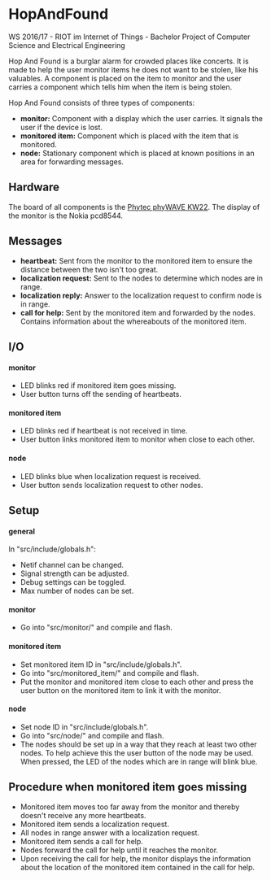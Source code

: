 # HopAndFound #

WS 2016/17 - RIOT im Internet of Things - Bachelor Project of Computer Science and Electrical Engineering

Hop And Found is a burglar alarm for crowded places like concerts. It is made to help the user monitor items he does not want to be stolen, like his valuables. A component is placed on the item to monitor and the user carries a component which tells him when the item is being stolen.

Hop And Found consists of three types of components:

* **monitor:**            Component with a display which the user carries. It signals the user if the device is lost.
* **monitored item:**     Component which is placed with the item that is monitored.
* **node:**               Stationary component which is placed at known positions in an area for forwarding messages.

## Hardware ##

The board of all components is the [Phytec phyWAVE KW22](https://github.com/RIOT-OS/RIOT/wiki/Board%3A-Phytec-phyWAVE-KW22).
The display of the monitor is the Nokia pcd8544.

## Messages ##

* **heartbeat:**                Sent from the monitor to the monitored item to ensure the distance between the two isn't too great.
* **localization request:**     Sent to the nodes to determine which nodes are in range.
* **localization reply:**       Answer to the localization request to confirm node is in range.
* **call for help:**            Sent by the monitored item and forwarded by the nodes. Contains information about the whereabouts of the monitored item.

## I/O ##

#### monitor ####

* LED blinks red if monitored item goes missing.
* User button turns off the sending of heartbeats.

#### monitored item ####

* LED blinks red if heartbeat is not received in time.
* User button links monitored item to monitor when close to each other.

#### node ####

* LED blinks blue when localization request is received.
* User button sends localization request to other nodes.

## Setup ##

#### general ####

In "src/include/globals.h":

* Netif channel can be changed.
* Signal strength can be adjusted.
* Debug settings can be toggled.
* Max number of nodes can be set.

#### monitor ####

* Go into "src/monitor/" and compile and flash.

#### monitored item ####

* Set monitored item ID in "src/include/globals.h".
* Go into "src/monitored_item/" and compile and flash.
* Put the monitor and monitored item close to each other and press the user button on the monitored item to link it with the monitor.

#### node ####

* Set node ID in "src/include/globals.h".
* Go into "src/node/" and compile and flash.
* The nodes should be set up in a way that they reach at least two other nodes. To help achieve this the user button of the node may be used. When pressed, the LED of the nodes which are in range will blink blue.

## Procedure when monitored item goes missing ##

* Monitored item moves too far away from the monitor and thereby doesn't receive any more heartbeats.
* Monitored item sends a localization request.
* All nodes in range answer with a localization request.
* Monitored item sends a call for help.
* Nodes forward the call for help until it reaches the monitor.
* Upon receiving the call for help, the monitor displays the information about the location of the monitored item contained in the call for help.
